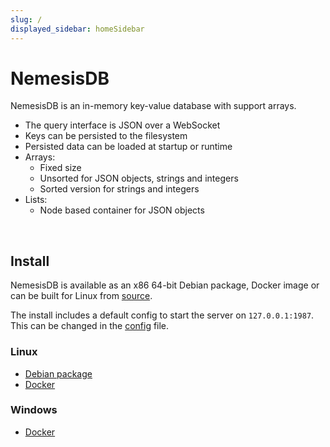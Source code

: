 ```yaml
---
slug: /
displayed_sidebar: homeSidebar
---
```


# NemesisDB

NemesisDB is an in-memory key-value database with support arrays.

- The query interface is JSON over a WebSocket
- Keys can be persisted to the filesystem
- Persisted data can be loaded at startup or runtime
- Arrays:
  - Fixed size
  - Unsorted for JSON objects, strings and integers
  - Sorted version for strings and integers
- Lists:
  - Node based container for JSON objects


<br/>

## Install

NemesisDB is available as an x86 64-bit Debian package, Docker image or can be built for Linux from [source](https://github.com/nemesisdb/nemesisdb).

The install includes a default config to start the server on `127.0.0.1:1987`. This can be changed in the [config](./home/config) file. 

### Linux
- [Debian package](./home/install/package)
- [Docker](./home/install/docker/linux)

### Windows
- [Docker](./home/install/docker/windows)

